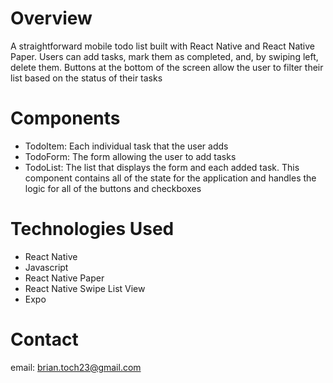 # Overview

A straightforward mobile todo list built with React Native and React Native Paper. Users can add tasks, mark them as completed, and, by swiping left, delete them. Buttons at the bottom of the screen allow the user to filter their list based on the status of their tasks

# Components

<ul>
  <li>TodoItem: Each individual task that the user adds</li>
  <li>TodoForm: The form allowing the user to add tasks</li>
  <li>
    TodoList: The list that displays the form and each added task. This component contains all of the state for the application and handles the logic for all of the buttons and checkboxes
  </li>
</ul>

# Technologies Used

<ul>
  <li>React Native</li>
  <li>Javascript</li>
  <li>React Native Paper</li>
  <li>React Native Swipe List View</li>
  <li>Expo</li>
</ul>

# Contact

email: brian.toch23@gmail.com
